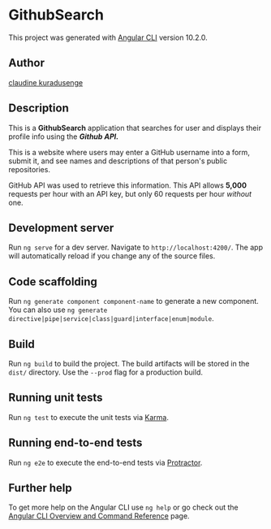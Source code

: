 # GithubSearch

This project was generated with [Angular CLI](https://github.com/angular/angular-cli) version 10.2.0.

## Author 

[claudine kuradusenge](https://github.com/kclaudine/GitHub-Search-App.git)

## Description
This is a **GithubSearch** application that searches for user and displays their profile info using the ***Github API.***

This is a website where users may enter a GitHub username into a form, submit it, and see names and descriptions of that person's public repositories.

GitHub API was used to retrieve this information. This API allows **5,000** requests per hour with an API key, but only 60 requests per hour _without_ one.

## Development server

Run `ng serve` for a dev server. Navigate to `http://localhost:4200/`. The app will automatically reload if you change any of the source files.

## Code scaffolding

Run `ng generate component component-name` to generate a new component. You can also use `ng generate directive|pipe|service|class|guard|interface|enum|module`.

## Build

Run `ng build` to build the project. The build artifacts will be stored in the `dist/` directory. Use the `--prod` flag for a production build.

## Running unit tests

Run `ng test` to execute the unit tests via [Karma](https://karma-runner.github.io).

## Running end-to-end tests

Run `ng e2e` to execute the end-to-end tests via [Protractor](http://www.protractortest.org/).

## Further help

To get more help on the Angular CLI use `ng help` or go check out the [Angular CLI Overview and Command Reference](https://angular.io/cli) page.
